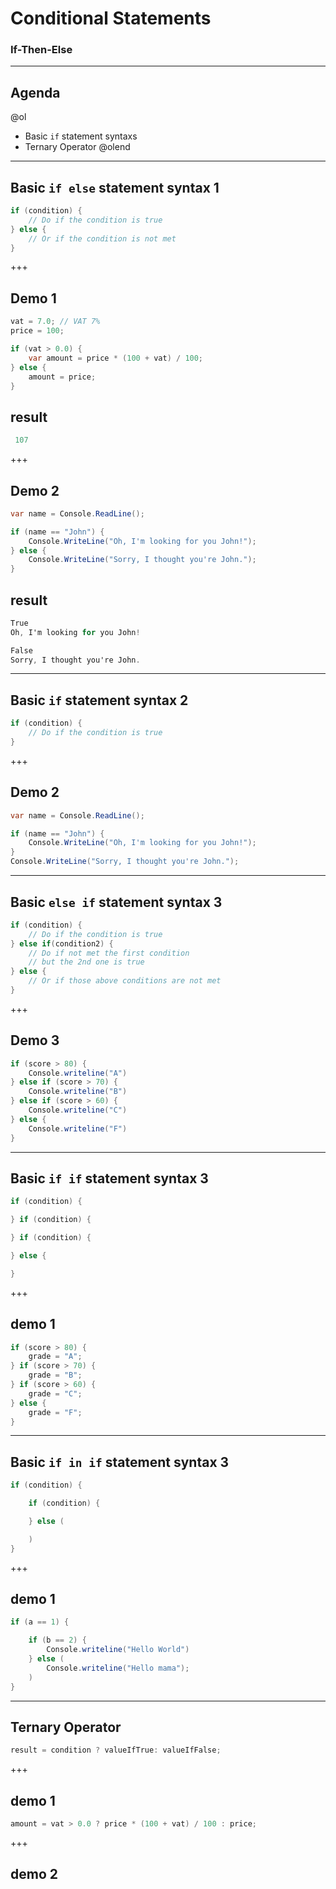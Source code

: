 # Conditional Statements

### If-Then-Else

---

## Agenda

@ol
* Basic `if` statement syntaxs
* Ternary Operator
@olend

---

## Basic `if else` statement syntax 1

```csharp
if (condition) {
	// Do if the condition is true
} else {
	// Or if the condition is not met
}
```

+++

## Demo 1

```csharp
vat = 7.0; // VAT 7%
price = 100;

if (vat > 0.0) {
	var amount = price * (100 + vat) / 100;
} else {
	amount = price;
}
```

 ## result

```csharp
 107
 ```

+++

## Demo 2

```csharp
var name = Console.ReadLine();

if (name == "John") {
	Console.WriteLine("Oh, I'm looking for you John!");
} else {
	Console.WriteLine("Sorry, I thought you're John.");
}
```

## result

```csharp
True
Oh, I'm looking for you John!

False
Sorry, I thought you're John.
```

---

## Basic `if` statement syntax 2

```csharp
if (condition) {
	// Do if the condition is true
}
```

+++

## Demo 2

```csharp
var name = Console.ReadLine();

if (name == "John") {
	Console.WriteLine("Oh, I'm looking for you John!");
}
Console.WriteLine("Sorry, I thought you're John.");
```

---

## Basic `else if` statement syntax 3

```csharp
if (condition) {
	// Do if the condition is true
} else if(condition2) {
	// Do if not met the first condition
	// but the 2nd one is true
} else {
	// Or if those above conditions are not met
}
```

+++

## Demo 3

```csharp
if (score > 80) {
    Console.writeline("A")
} else if (score > 70) {
    Console.writeline("B")
} else if (score > 60) {
    Console.writeline("C")
} else {
    Console.writeline("F")
}
```

---

## Basic `if if` statement syntax 3

```csharp
if (condition) {

} if (condition) {

} if (condition) {

} else {

}
```

+++

## demo 1

```csharp
if (score > 80) {
	grade = "A";
} if (score > 70) {
	grade = "B";
} if (score > 60) {
	grade = "C";
} else {
	grade = "F";
}
```

---

## Basic `if in if` statement syntax 3

```csharp
if (condition) {

	if (condition) {

	} else (

	)
}
```

+++

## demo 1

```csharp
if (a == 1) {

	if (b == 2) {
		Console.writeline("Hello World")
	} else (
		Console.writeline("Hello mama");
	)
}
```

---

## Ternary Operator

```csharp
result = condition ? valueIfTrue: valueIfFalse;
```

+++

## demo 1

```csharp
amount = vat > 0.0 ? price * (100 + vat) / 100 : price;
```

+++

## demo 2

